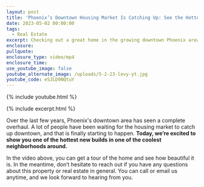 ```yaml
---
layout: post
title: 'Phoenix’s Downtown Housing Market Is Catching Up: See the Hottest New Build'
date: 2023-05-02 00:00:00
tags:
  - Real Estate
excerpt: Checking out a great home in the growing downtown Phoenix area.
enclosure:
pullquote:
enclosure_type: video/mp4
enclosure_time:
use_youtube_image: false
youtube_alternate_image: /uploads/5-2-23-levy-yt.jpg
youtube_code: eSJLD9NQtuY
---
```

{% include youtube.html %}

{% include excerpt.html %}

Over the last few years, Phoenix's downtown area has seen a complete overhaul. A lot of people have been waiting for the housing market to catch up downtown, and that is finally starting to happen. **Today, we’re excited to show you one of the hottest new builds in one of the coolest neighborhoods around.**

In the video above, you can get a tour of the home and see how beautiful it is. In the meantime, don’t hesitate to reach out if you have any questions about this property or real estate in general. You can call or email us anytime, and we look forward to hearing from you.